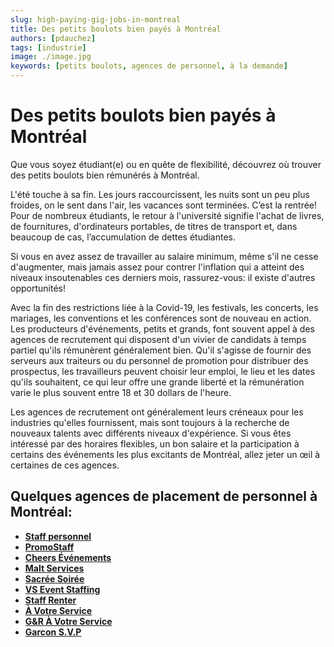 ```yaml
---
slug: high-paying-gig-jobs-in-montreal
title: Des petits boulots bien payés à Montréal
authors: [pdauchez]
tags: [industrie]
image: ./image.jpg
keywords: [petits boulots, agences de personnel, à la demande]
---
```


# Des petits boulots bien payés à Montréal

Que vous soyez étudiant(e) ou en quête de flexibilité, découvrez où trouver des petits boulots bien rémunérés à Montréal.

<!--truncate-->

L'été touche à sa fin. Les jours raccourcissent, les nuits sont un peu plus froides, on le sent dans l'air, les vacances sont terminées. C’est la rentrée! Pour de nombreux étudiants, le retour à l'université signifie l'achat de livres, de fournitures, d'ordinateurs portables, de titres de transport et, dans beaucoup de cas, l’accumulation de dettes étudiantes.

Si vous en avez assez de travailler au salaire minimum, même s'il ne cesse d'augmenter, mais jamais assez pour contrer l'inflation qui a atteint des niveaux insoutenables ces derniers mois, rassurez-vous: il existe d'autres opportunités!

Avec la fin des restrictions liée à la Covid-19, les festivals, les concerts, les mariages, les conventions et les conférences sont de nouveau en action. Les producteurs d'événements, petits et grands, font souvent appel à des agences de recrutement qui disposent d'un vivier de candidats à temps partiel qu'ils rémunèrent généralement bien. Qu'il s'agisse de fournir des serveurs aux traiteurs ou du personnel de promotion pour distribuer des prospectus, les travailleurs peuvent choisir leur emploi, le lieu et les dates qu'ils souhaitent, ce qui leur offre une grande liberté et la rémunération varie le plus souvent entre 18 et 30 dollars de l'heure.

Les agences de recrutement ont généralement leurs créneaux pour les industries qu'elles fournissent, mais sont toujours à la recherche de nouveaux talents avec différents niveaux d'expérience. Si vous êtes intéressé par des horaires flexibles, un bon salaire et la participation à certains des événements les plus excitants de Montréal, allez jeter un œil à certaines de ces agences. 
  
## Quelques agences de placement de personnel à Montréal: 
- [**Staff personnel**](https://staffpersonnel.com)
- [**PromoStaff**](http://www.promostaff.ca)
- [**Cheers Événements**](https://www.cheersevenements.com)
- [**Malt Services**](mailto:recrutement@maltservices.com)
- [**Sacrée Soirée**](https://sacreesoiree.com)
- [**VS Event Staffing**](https://www.vsevents.ca/)
- [**Staff Renter**](https://www.staffrenter.com/)
- [**À Votre Service**](https://agenceavotreservice.com/)
- [**G&R À Votre Service**](http://gravotreservice.com/)
- [**Garcon S.V.P**](http://www.garconsvp.com)